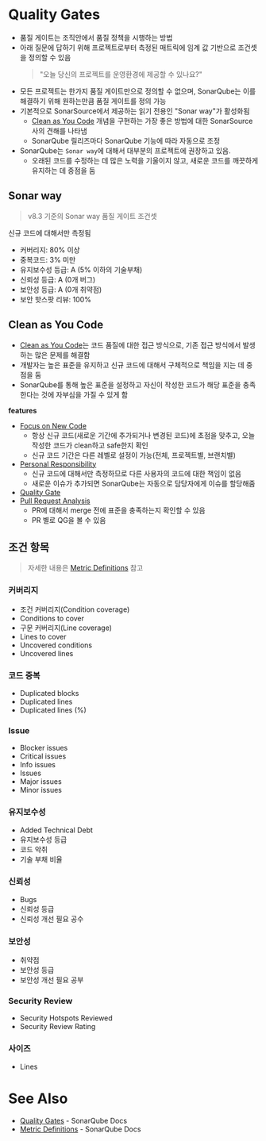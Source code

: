 # Quality Gates

- 품질 게이트는 조직안에서 품질 정책을 시행하는 방법
- 아래 질문에 답하기 위해 프로젝트로부터 측정된 매트릭에 임계 값 기반으로 조건셋을 정의할 수 있음
  > "오늘 당신의 프로젝트를 운영환경에 제공할 수 있나요?"
- 모든 프로젝트는 한가지 품질 게이트만으로 정의할 수 없으며, SonarQube는 이를 해결하기 위해 원하는만큼 품질 게이트를 정의 가능
- 기본적으로 SonarSource에서 제공하는 읽기 전용인 "Sonar way"가 활성화됨
  - [Clean as You Code](https://docs.sonarqube.org/latest/user-guide/clean-as-you-code/) 개념을 구현하는 가장 좋은 방법에 대한 SonarSource사의 견해를 나타냄
  - SonarQube 릴리즈마다 SonarQube 기능에 따라 자동으로 조정
- SonarQube는 `Sonar way`에 대해서 대부분의 프로젝트에 권장하고 있음.
  - 오래된 코드를 수정하는 데 많은 노력을 기울이지 않고, 새로운 코드를 깨끗하게 유지하는 데 중점을 둠

## Sonar way

> v8.3 기준의 Sonar way 품질 게이트 조건셋

신규 코드에 대해서만 측정됨

- 커버리지: 80% 이상
- 중복코드: 3% 미만
- 유지보수성 등급: A (5% 이하의 기술부채)
- 신뢰성 등급: A (0개 버그)
- 보안성 등급: A (0개 취약점)
- 보안 핫스팟 리뷰: 100%

## Clean as You Code

- [Clean as You Code](https://docs.sonarqube.org/latest/user-guide/clean-as-you-code/)는 코드 품질에 대한 접근 방식으로, 기존 접근 방식에서 발생하는 많은 문제를 해결함
- 개발자는 높은 표준을 유지하고 신규 코드에 대해서 구체적으로 책임을 지는 데 중점을 둠
- SonarQube를 통해 높은 표준을 설정하고 자신이 작성한 코드가 해당 표준을 충족한다는 것에 자부심을 가질 수 있게 함

**features**

- [Focus on New Code](https://docs.sonarqube.org/latest/project-administration/new-code-period/)
  - 항상 신규 코드(새로운 기간에 추가되거나 변경된 코드)에 초점을 맞추고, 오늘 작성한 코드가 clean하고 safe한지 확인
  - 신규 코드 기간은 다른 레벨로 설정이 가능(전체, 프로젝트별, 브랜치별)
- [Personal Responsibility](https://docs.sonarqube.org/latest/user-guide/issues/)
  - 신규 코드에 대해서만 측정하므로 다른 사용자의 코드에 대한 책임이 없음
  - 새로운 이슈가 추가되면 SonarQube는 자동으로 담당자에게 이슈를 할당해줌
- [Quality Gate](https://docs.sonarqube.org/latest/user-guide/quality-gates/)
- [Pull Request Analysis](https://docs.sonarqube.org/latest/analysis/pull-request/)
  - PR에 대해서 merge 전에 표준을 충족하는지 확인할 수 있음
  - PR 별로 QG을 볼 수 있음

## 조건 항목

> 자세한 내용은 [Metric Definitions](https://github.com/wicksome/TIL/blob/master/sonarqube/metric-definitions.md) 참고

### 커버리지

- 조건 커버리지(Condition coverage)
- Conditions to cover
- 구문 커버리지(Line coverage)
- Lines to cover
- Uncovered conditions
- Uncovered lines

### 코드 중복

- Duplicated blocks
- Duplicated lines
- Duplicated lines (%)

### Issue

- Blocker issues
- Critical issues
- Info issues
- Issues
- Major issues
- Minor issues

### 유지보수성

- Added Technical Debt
- 유지보수성 등급
- 코드 악취
- 기술 부채 비율

### 신뢰성
- Bugs
- 신뢰성 등급
- 신뢰성 개선 필요 공수

### 보안성
- 취약점
- 보안성 등급
- 보안성 개선 필요 공부

### Security Review
- Security Hotspots Reviewed
- Security Review Rating

### 사이즈
- Lines

# See Also

- [Quality Gates](https://docs.sonarqube.org/latest/user-guide/quality-gates/) - SonarQube Docs
- [Metric Definitions](https://docs.sonarqube.org/latest/user-guide/metric-definitions/) - SonarQube Docs
